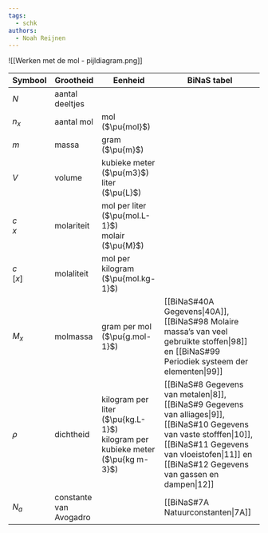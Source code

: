 ```yaml
---
tags:
  - schk
authors:
  - Noah Reijnen
---
```

![[Werken met de mol - pijldiagram.png]]

| Symbool      | Grootheid              | Eenheid                                                                          | BiNaS tabel                                                                                                                                                                                                          |
| ------------ | ---------------------- | -------------------------------------------------------------------------------- | -------------------------------------------------------------------------------------------------------------------------------------------------------------------------------------------------------------------- |
| $N$          | aantal deeltjes        |                                                                                  |                                                                                                                                                                                                                      |
| $n_x$        | aantal mol             | mol ($\pu{mol}$)                                                                 |                                                                                                                                                                                                                      |
| $m$          | massa                  | gram ($\pu{m}$)                                                                  |                                                                                                                                                                                                                      |
| $V$          | volume                 | kubieke meter ($\pu{m3}$)<br>liter ($\pu{L}$)                                    |                                                                                                                                                                                                                      |
| $c$<br>$x$   | molariteit             | mol per liter ($\pu{mol.L-1}$)<br>molair ($\pu{M}$)                              |                                                                                                                                                                                                                      |
| $c$<br>$[x]$ | molaliteit             | mol per kilogram ($\pu{mol.kg-1}$)                                               |                                                                                                                                                                                                                      |
| $M_x$        | molmassa               | gram per mol ($\pu{g.mol-1}$)                                                    | [[BiNaS#40A Gegevens\|40A]], [[BiNaS#98 Molaire massa’s van veel gebruikte stoffen\|98]] en [[BiNaS#99 Periodiek systeem der elementen\|99]]                                                                         |
| $\rho$       | dichtheid              | kilogram per liter ($\pu{kg.L-1}$)<br>kilogram per kubieke meter ($\pu{kg m-3}$) | [[BiNaS#8 Gegevens van metalen\|8]], [[BiNaS#9 Gegevens van alliages\|9]], [[BiNaS#10 Gegevens van vaste stofffen\|10]], [[BiNaS#11 Gegevens van vloeistofen\|11]] en [[BiNaS#12 Gegevens van gassen en dampen\|12]] |
| $N_a$        | constante van Avogadro |                                                                                  | [[BiNaS#7A Natuurconstanten\|7A]]                                                                                                                                                                                    |
